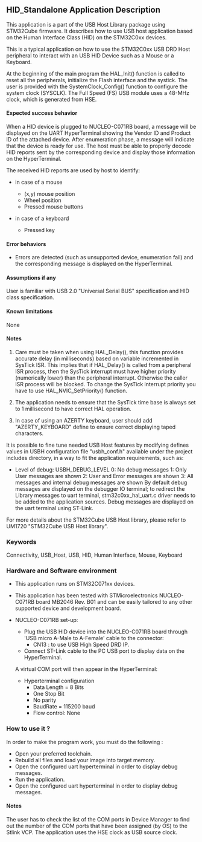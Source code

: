 ## HID_Standalone Application Description

This application is a part of the USB Host Library package using STM32Cube firmware. It describes how to use
USB host application based on the Human Interface Class (HID) on the STM32C0xx devices.

This is a typical application on how to use the STM32C0xx USB DRD Host peripheral to interact with an USB
HID Device such as a Mouse or a Keyboard.

At the beginning of the main program the HAL_Init() function is called to reset all the peripherals,
initialize the Flash interface and the systick. The user is provided with the SystemClock_Config()
function to configure the system clock (SYSCLK).
The Full Speed (FS) USB module uses a 48-MHz clock, which is generated from HSE.

#### <b>Expected success behavior</b>

When a HID device is plugged to NUCLEO-C071RB board, a message will be displayed on the UART HyperTerminal showing
the Vendor ID and Product ID of the attached device.
After enumeration phase, a message will indicate that the device is ready for use.
The host must be able to properly decode HID reports sent by the corresponding device and display those information on the HyperTerminal.

The received HID reports are used by host to identify:
- in case of a mouse
   - (x,y) mouse position
   - Wheel position
   - Pressed mouse buttons

- in case of a keyboard
   - Pressed key

#### <b>Error behaviors</b>

  - Errors are detected (such as unsupported device, enumeration fail) and the corresponding message is displayed on the HyperTerminal.

#### <b>Assumptions if any</b>

User is familiar with USB 2.0 "Universal Serial BUS" specification and HID class specification.

#### <b>Known limitations</b>

None

#### Notes
1. Care must be taken when using HAL_Delay(), this function provides accurate delay (in milliseconds)
      based on variable incremented in SysTick ISR. This implies that if HAL_Delay() is called from
      a peripheral ISR process, then the SysTick interrupt must have higher priority (numerically lower)
      than the peripheral interrupt. Otherwise the caller ISR process will be blocked.
      To change the SysTick interrupt priority you have to use HAL_NVIC_SetPriority() function.

2. The application needs to ensure that the SysTick time base is always set to 1 millisecond
      to have correct HAL operation.

3. In case of using an AZERTY keyboard, user should add "AZERTY_KEYBOARD" define to ensure correct
      displaying taped characters.

It is possible to fine tune needed USB Host features by modifying defines values in USBH configuration
file "usbh_conf.h" available under the project includes directory, in a way to fit the application
requirements, such as:
- Level of debug: USBH_DEBUG_LEVEL
                  0: No debug messages
                  1: Only User messages are shown
                  2: User and Error messages are shown
                  3: All messages and internal debug messages are shown
   By default debug messages are displayed on the debugger IO terminal; to redirect the Library
   messages to uart terminal, stm32c0xx_hal_uart.c driver needs to be added to the application sources.
   Debug messages are displayed on the uart terminal using ST-Link.

For more details about the STM32Cube USB Host library, please refer to UM1720
"STM32Cube USB Host library".

### Keywords

Connectivity, USB_Host, USB, HID, Human Interface, Mouse, Keyboard

### Hardware and Software environment

  - This application runs on STM32C071xx devices.
  - This application has been tested with STMicroelectronics NUCLEO-C071RB board MB2046 Rev. B01 and can be easily tailored to any other supported device and development board.
  - NUCLEO-C071RB set-up:
    - Plug the USB HID device into the NUCLEO-C071RB board through 'USB micro A-Male to A-Female' cable to the connector:
      - CN13 : to use USB High Speed DRD IP.
    - Connect ST-Link cable to the PC USB port to display data on the HyperTerminal.

    A virtual COM port will then appear in the HyperTerminal:
     - Hyperterminal configuration
       - Data Length = 8 Bits
       - One Stop Bit
       - No parity
       - BaudRate = 115200 baud
       - Flow control: None

### How to use it ?

In order to make the program work, you must do the following :
 - Open your preferred toolchain.
 - Rebuild all files and load your image into target memory.
 - Open the configured uart hyperterminal in order to display debug messages.
 - Run the application.
 - Open the configured uart hyperterminal in order to display debug messages.


#### Notes
The user has to check the list of the COM ports in Device Manager to find out the number of the COM ports that have been assigned (by OS) to the Stlink VCP.
The application uses the HSE clock as USB source clock.
